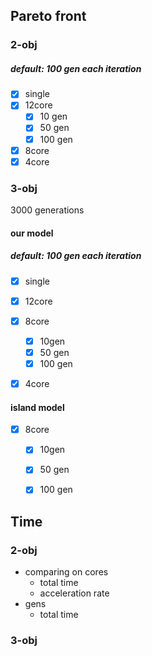 ##	Pareto front

###		2-obj

#####	default:	100 gen each iteration

- [x] single
- [x] 12core
  - [x] 10 gen
  - [x] 50 gen
  - [x] 100 gen
- [x] 8core
- [x] 4core

### 3-obj

3000 generations

####	our model

##### default:	100 gen each iteration

  - [x] single
  - [x] 12core
  - [x] 8core

      - [x] 10gen
      - [x]  50 gen
      - [x]  100 gen
  - [x] 4core

#### island model

- [x] 8core
  - [x] 10gen
  - [x] 50 gen
  - [x] 100 gen



## Time



### 2-obj

- comparing on cores
  - total time
  - acceleration rate
- gens
  - total time

### 3-obj





